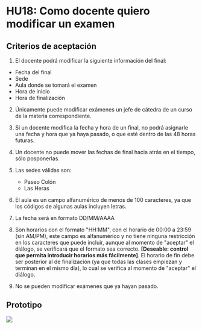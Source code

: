 # HU18: Como docente quiero modificar un examen

## Criterios de aceptación

1. El docente podrá modificar la siguiente información del final:
+ Fecha del final
+ Sede
+ Aula donde se tomará el examen
+ Hora de inicio
+ Hora de finalización

2. Únicamente puede modificar exámenes un jefe de cátedra de un curso de la materia correspondiente.

3. Si un docente modifica la fecha y hora de un final, no podrá asignarle una fecha y hora que ya haya pasado, o que esté dentro de las 48 horas futuras.

4. Un docente no puede mover las fechas de final hacia atrás en el tiempo, sólo posponerlas.

5. Las sedes válidas son:
    - Paseo Colón
    - Las Heras
    
6. El aula es un campo alfanumérico de menos de 100 caracteres, ya que los códigos de algunas aulas incluyen letras.

7. La fecha será en formato DD/MM/AAAA

8. Son horarios con el formato "HH:MM", con el horario de 00:00 a 23:59 (sin AM/PM), este campo es alfanumérico y no tiene ninguna restricción en los caracteres que puede incluir, aunque al momento de "aceptar" el diálogo, se verificará que el formato sea correcto. **[Deseable: control que permita introducir horarios más fácilmente]**. El horario de fin debe ser posterior al de finalización (ya que todas las clases empiezan y terminan en el mismo día), lo cual se verifica al momento de "aceptar" el diálogo.

9. No se pueden modificar exámenes que ya hayan pasado.


## Prototipo
![](./prototipos/modificar_final.png)
